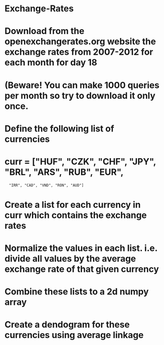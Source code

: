 # Exchange-Rates
# Download from the openexchangerates.org website the exchange rates from 2007-2012 for each month for day 18
# (Beware! You can make 1000 queries per month so try to download it only once. 
# Define the following list of currencies
# curr = ["HUF", "CZK", "CHF", "JPY", "BRL", "ARS", "RUB", "EUR", 
      "IRR", "CAD", "VND", "RON", "AUD"]
# Create a list for each currency in curr which contains the exchange rates
# Normalize the values in each list. i.e. divide all values by the average exchange rate of that given currency
# Combine these lists to a 2d numpy array
# Create a dendogram for these currencies using average linkage

